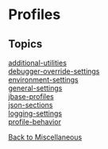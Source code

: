 # Profiles

<PageHeader />

## Topics

[additional-utilities](./additional-utilities)  
[debugger-override-settings](./debugger-override-settings)  
[environment-settings](./environment-settings)  
[general-settings](./general-settings)  
[jbase-profiles](./jbase-profiles)  
[json-sections](./json-sections)  
[logging-settings](./logging-settings)  
[profile-behavior](./profile-behavior)  

[Back to Miscellaneous](./../README.md)

<PageFooter />
